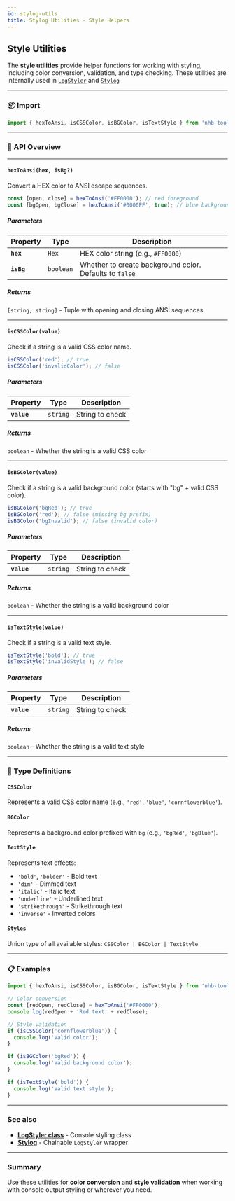 ```yaml
---
id: stylog-utils
title: Stylog Utilities - Style Helpers
---
```


<!-- markdownlint-disable-file MD024 -->

## Style Utilities

The **style utilities** provide helper functions for working with styling, including color conversion, validation, and type checking. These utilities are internally used in [`LogStyler`](/docs/classes/LogStyler) and [`Stylog`](/docs/utilities/misc/stylog)

---

### 📦 Import

```ts
import { hexToAnsi, isCSSColor, isBGColor, isTextStyle } from 'nhb-toolbox/stylog';
```

---

### 🔧 API Overview

---

#### `hexToAnsi(hex, isBg?)`

Convert a HEX color to ANSI escape sequences.

```ts
const [open, close] = hexToAnsi('#FF0000'); // red foreground
const [bgOpen, bgClose] = hexToAnsi('#0000FF', true); // blue background
```

##### Parameters

| Property   | Type      | Description                                             |
| ---------- | --------- | ------------------------------------------------------- |
| **`hex`**  | `Hex`     | HEX color string (e.g., `#FF0000`)                    |
| **`isBg`** | `boolean` | Whether to create background color. Defaults to `false` |

##### Returns

`[string, string]` - Tuple with opening and closing ANSI sequences

---

#### `isCSSColor(value)`

Check if a string is a valid CSS color name.

```ts
isCSSColor('red'); // true
isCSSColor('invalidColor'); // false
```

##### Parameters

| Property    | Type     | Description     |
| ----------- | -------- | --------------- |
| **`value`** | `string` | String to check |

##### Returns

`boolean` - Whether the string is a valid CSS color

---

#### `isBGColor(value)`

Check if a string is a valid background color (starts with "bg" + valid CSS color).

```ts
isBGColor('bgRed'); // true
isBGColor('red'); // false (missing bg prefix)
isBGColor('bgInvalid'); // false (invalid color)
```

##### Parameters

| Property    | Type     | Description     |
| ----------- | -------- | --------------- |
| **`value`** | `string` | String to check |

##### Returns

`boolean` - Whether the string is a valid background color

---

#### `isTextStyle(value)`

Check if a string is a valid text style.

```ts
isTextStyle('bold'); // true
isTextStyle('invalidStyle'); // false
```

##### Parameters

| Property    | Type     | Description     |
| ----------- | -------- | --------------- |
| **`value`** | `string` | String to check |

##### Returns

`boolean` - Whether the string is a valid text style

---

### 🎨 Type Definitions

#### `CSSColor`

Represents a valid CSS color name (e.g., `'red'`, `'blue'`, `'cornflowerblue'`).

#### `BGColor`  

Represents a background color prefixed with `bg` (e.g., `'bgRed'`, `'bgBlue'`).

#### `TextStyle`

Represents text effects:

- `'bold'`, `'bolder'` - Bold text
- `'dim'` - Dimmed text  
- `'italic'` - Italic text
- `'underline'` - Underlined text
- `'strikethrough'` - Strikethrough text
- `'inverse'` - Inverted colors

#### `Styles`

Union type of all available styles: `CSSColor | BGColor | TextStyle`

---

### 📋 Examples

```ts
import { hexToAnsi, isCSSColor, isBGColor, isTextStyle } from 'nhb-toolbox/stylog';

// Color conversion
const [redOpen, redClose] = hexToAnsi('#FF0000');
console.log(redOpen + 'Red text' + redClose);

// Style validation
if (isCSSColor('cornflowerblue')) {
  console.log('Valid color');
}

if (isBGColor('bgRed')) {
  console.log('Valid background color');
}

if (isTextStyle('bold')) {
  console.log('Valid text style');
}
```

---

### See also

- [**LogStyler class**](/docs/classes/LogStyler) - Console styling class
- [**Stylog**](/docs/utilities/misc/stylog) - Chainable `LogStyler` wrapper

---

### Summary

Use these utilities for **color conversion** and **style validation** when working with console output styling or wherever you need.
